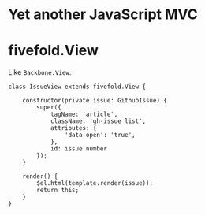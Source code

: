 Yet another JavaScript MVC
============================

# fivefold.View

Like `Backbone.View`.

```
class IssueView extends fivefold.View {

    constructor(private issue: GithubIssue) {
        super({
            tagName: 'article',
            className: 'gh-issue list',
            attributes: {
                'data-open': 'true',
            },
            id: issue.number
        });
    }
    
    render() {
        $el.html(template.render(issue));
        return this;
    }
}
```
